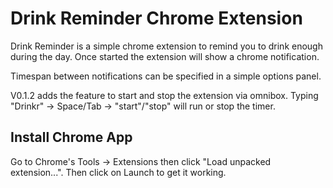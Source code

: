 # Drink Reminder Chrome Extension

Drink Reminder is a simple chrome extension to remind you to drink enough during the day. Once started the extension will show a chrome notification.

Timespan between notifications can be specified in a simple options panel.

V0.1.2 adds the feature to start and stop the extension via omnibox. Typing "Drinkr" -> Space/Tab -> "start"/"stop" will run or stop the timer.

## Install Chrome App

Go to Chrome's Tools -> Extensions then click "Load unpacked extension...". Then click on Launch to get it working.